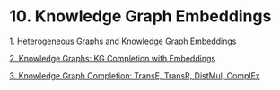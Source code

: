 # 10. Knowledge Graph Embeddings

[1. Heterogeneous Graphs and Knowledge Graph Embeddings](10%20Knowledge%20Graph%20Embeddings%2044ec58f816b84f5d9047fcf58d178d04/1%20Heterogeneous%20Graphs%20and%20Knowledge%20Graph%20Embeddi%20a3e826a4866f4fe499d5ddacea9097f6.md)

[2. Knowledge Graphs: KG Completion with Embeddings](10%20Knowledge%20Graph%20Embeddings%2044ec58f816b84f5d9047fcf58d178d04/2%20Knowledge%20Graphs%20KG%20Completion%20with%20Embeddings%20a12b0f8329a9411d9d874d80db0bff2f.md)

[3. Knowledge Graph Completion: TransE, TransR, DistMul, ComplEx](10%20Knowledge%20Graph%20Embeddings%2044ec58f816b84f5d9047fcf58d178d04/3%20Knowledge%20Graph%20Completion%20TransE,%20TransR,%20DistM%200fa926e392dc41c9b7fe3ef28ea9eb12.md)